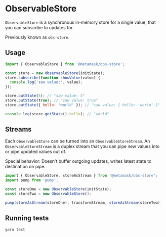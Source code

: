 # ObservableStore

`ObservableStore` is a synchronous in-memory store for a single value,
that you can subscribe to updates for.

Previously known as `obs-store`.

## Usage

```js
import { ObservableStore } from '@metamask/obs-store';

const store = new ObservableStore(initState);
store.subscribe(function showValue(value) {
  console.log('saw value:', value);
});

store.putState(5); // "saw value: 5"
store.putState(true); // "saw value: true"
store.putState({ hello: 'world' }); // "saw value: { hello: 'world' }"

console.log(store.getState().hello); // "world"
```

## Streams

Each `ObservableStore` can be turned into an `ObservableStoreStream`.
An `ObservableStoreStream` is a duplex stream that you can pipe new values into or pipe updated values out of.

Special behavior: Doesn't buffer outgoing updates, writes latest state to destination on pipe.

```js
import { ObservableStore, storeAsStream } from '@metamask/obs-store';
import pump from 'pump';

const storeOne = new ObservableStore(initState);
const storeTwo = new ObservableStore();

pump(storeAsStream(storeOne), transformStream, storeAsStream(storeTwo));
```

## Running tests

```bash
yarn test
```
